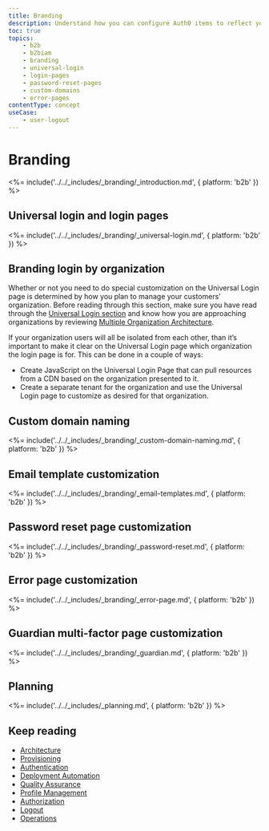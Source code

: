 ```yaml
---
title: Branding
description: Understand how you can configure Auth0 items to reflect your brand and desired user experience
toc: true
topics:
    - b2b
    - b2biam
    - branding
    - universal-login
    - login-pages
    - password-reset-pages
    - custom-domains
    - error-pages
contentType: concept
useCase:
    - user-logout
---
```

# Branding

<%= include('../../_includes/_branding/_introduction.md', { platform: 'b2b' }) %>

## Universal login and login pages

<%= include('../../_includes/_branding/_universal-login.md', { platform: 'b2b' }) %>

## Branding login by organization

Whether or not you need to do special customization on the Universal Login page is determined by how you plan to manage your customers’ organization.  Before reading through this section, make sure you have read through the [Universal Login section](#universal-login-and-login-pages) and know how you are approaching organizations by reviewing [Multiple Organization Architecture](https://drive.google.com/a/auth0.com/file/d/1y2G8RNHTBujcCrnMRhp6_phQiRAkZzfF/view?usp=sharing).

If your organization users will all be isolated from each other, than it’s important to make it clear on the Universal Login page which organization the login page is for.  This can be done in a couple of ways:

* Create JavaScript on the Universal Login Page that can pull resources from a CDN based on the organization presented to it.
* Create a separate tenant for the organization and use the Universal Login page to customize as desired for that organization.

## Custom domain naming

<%= include('../../_includes/_branding/_custom-domain-naming.md', { platform: 'b2b' }) %>

## Email template customization

<%= include('../../_includes/_branding/_email-templates.md', { platform: 'b2b' }) %>

## Password reset page customization

<%= include('../../_includes/_branding/_password-reset.md', { platform: 'b2b' }) %>

## Error page customization

<%= include('../../_includes/_branding/_error-page.md', { platform: 'b2b' }) %>

## Guardian multi-factor page customization

<%= include('../../_includes/_branding/_guardian.md', { platform: 'b2b' }) %>

## Planning

<%= include('../../_includes/_planning.md', { platform: 'b2b' }) %>

## Keep reading

* [Architecture](/architecture-scenarios/implementation/b2b/b2b-architecture)
* [Provisioning](/architecture-scenarios/implementation/b2b/b2b-provisioning)
* [Authentication](/architecture-scenarios/implementation/b2b/b2b-authentication)
* [Deployment Automation](/architecture-scenarios/implementation/b2b/b2b-deployment)
* [Quality Assurance](/architecture-scenarios/implementation/b2b/b2b-qa)
* [Profile Management](/architecture-scenarios/implementation/b2b/b2b-profile-mgmt)
* [Authorization](/architecture-scenarios/implementation/b2b/b2b-authorization)
* [Logout](/architecture-scenarios/implementation/b2b/b2b-logout)
* [Operations](/architecture-scenarios/implementation/b2b/b2b-operations)
